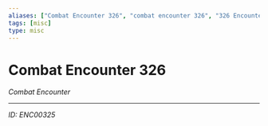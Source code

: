 ```yaml
---
aliases: ["Combat Encounter 326", "combat encounter 326", "326 Encounter Combat"]
tags: [misc]
type: misc
---
```


# Combat Encounter 326

*Combat Encounter*

---
*ID: ENC00325*